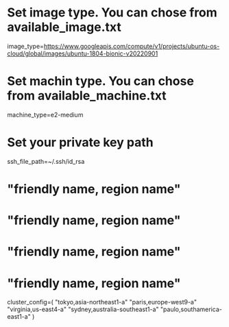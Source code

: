 # Set image type. You can chose from available_image.txt
image_type=https://www.googleapis.com/compute/v1/projects/ubuntu-os-cloud/global/images/ubuntu-1804-bionic-v20220901

# Set machin type. You can chose from available_machine.txt
machine_type=e2-medium

# Set your private key path
ssh_file_path=~/.ssh/id_rsa

# "friendly name, region name"
# "friendly name, region name"
# "friendly name, region name"
# "friendly name, region name"
cluster_config=(
"tokyo,asia-northeast1-a"
"paris,europe-west9-a"
"virginia,us-east4-a"
"sydney,australia-southeast1-a"
"paulo,southamerica-east1-a"
)

